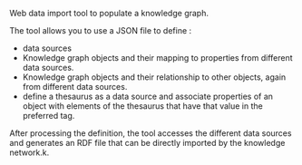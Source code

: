 Web data import tool to populate a knowledge graph.

The tool allows you to use a JSON file to define :
- data sources
- Knowledge graph objects and their mapping to properties from different data sources.
- Knowledge graph objects and their relationship to other objects, again from different data sources.
- define a thesaurus as a data source and associate properties of an object with elements of the thesaurus that have that value in the preferred tag.

After processing the definition, the tool accesses the different data sources and generates an RDF file that can be directly imported by the knowledge network.k.
